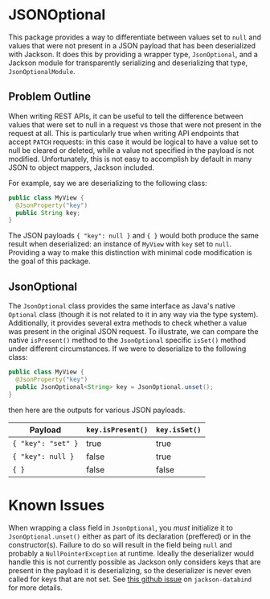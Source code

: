 # JSONOptional
This package provides a way to differentiate between values set to `null` and
values that were not present in a JSON payload that has been deserialized with
Jackson. It does this by providing a wrapper type, `JsonOptional`, and a Jackson
module for transparently serializing and deserializing that type,
`JsonOptionalModule`.

## Problem Outline
When writing REST APIs, it can be useful to tell the difference between values
that were set to null in a request vs those that were not present in the request
at all. This is particularly true when writing API endpoints that accept `PATCH`
requests: in this case it would be logical to have a value set to null be
cleared or deleted, while a value not specified in the payload is not modified.
Unfortunately, this is not easy to accomplish by default in many JSON to object
mappers, Jackson included.

For example, say we are deserializing to the following class:

```java
public class MyView {
  @JsonProperty("key")
  public String key;
}
```

The JSON payloads `{ "key": null }` and `{ }` would both produce the same result
when deserialized: an instance of `MyView` with `key` set to `null`. Providing a
way to make this distinction with minimal code modification is the goal of this
package.

## JsonOptional
The `JsonOptional` class provides the same interface as Java's native `Optional`
class (though it is not related to it in any way via the type system).
Additionally, it provides several extra methods to check whether a value was
present in the original JSON request. To illustrate, we can compare the native
`isPresent()` method to the `JsonOptional` specific `isSet()` method under
different circumstances. If we were to deserialize to the following class:

```java
public class MyView {
  @JsonProperty("key")
  public JsonOptional<String> key = JsonOptional.unset();
}
```

then here are the outputs for various JSON payloads.

| Payload            | `key.isPresent()` | `key.isSet()` |
| ------------------ | ----------------- | ------------- |
| `{ "key": "set" }` | true              | true          |
| `{ "key": null }`  | false             | true          |
| `{ }`              | false             | false         |

# Known Issues
When wrapping a class field in `JsonOptional`, you _must_ initialize it to
`JsonOptional.unset()` either as part of its declaration (preffered) or in the
constructor(s). Failure to do so will result in the field being `null` and
probably a `NullPointerException` at runtime. Ideally the deserializer would
handle this is not currently possible as Jackson only considers keys that are
present in the payload it is deserializing, so the deserializer is never even
called for keys that are not set. See [this github
issue](https://github.com/FasterXML/jackson-databind/issues/618) on
`jackson-databind` for more details.
